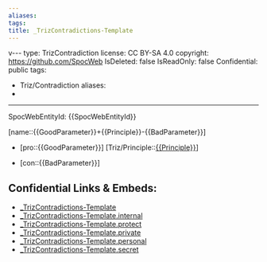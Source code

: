 ```yaml
---
aliases: 
tags: 
title: _TrizContradictions-Template
---
```

v---
type: TrizContradiction
license: CC BY-SA 4.0
copyright: https://github.com/SpocWeb
IsDeleted: false
IsReadOnly: false
Confidential: public
tags: 
- Triz/Contradiction
aliases:
- 

---
SpocWebEntityId: {{SpocWebEntityId}}

[name::{{GoodParameter}}+{{Principle}}-{{BadParameter}}]
+ [pro::{{GoodParameter}}]
[Triz/Principle::[{{Principle}}](%7B%7BPrinciple%7D%7D)]
- [con::{{BadParameter}}]



## Confidential Links & Embeds: 
- [_TrizContradictions-Template](../../../_public/tech/Triz/_TrizContradictions-Template.md) 
- [_TrizContradictions-Template.internal](../../../_internal/tech/Triz/_TrizContradictions-Template.internal.md) 
- [_TrizContradictions-Template.protect](../../../_protect/tech/Triz/_TrizContradictions-Template.protect.md) 
- [_TrizContradictions-Template.private](../../../_private/tech/Triz/_TrizContradictions-Template.private.md) 
- [_TrizContradictions-Template.personal](../../../_personal/tech/Triz/_TrizContradictions-Template.personal.md) 
- [_TrizContradictions-Template.secret](../../../_secret/tech/Triz/_TrizContradictions-Template.secret.md) 
